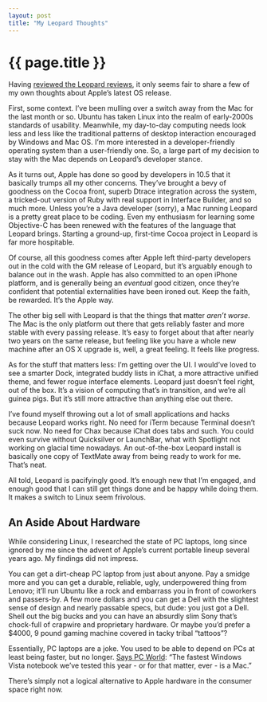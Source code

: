 ```yaml
---
layout: post
title: "My Leopard Thoughts"
---
```


{{ page.title }}
================

Having [reviewed the Leopard reviews](http://www.al3x.net/2007/10/reviewing-leopard-reviews.html), it only seems fair to share a few of my own thoughts about Apple’s latest OS release.

First, some context. I’ve been mulling over a switch away from the Mac for the last month or so. Ubuntu has taken Linux into the realm of early-2000s standards of usability. Meanwhile, my day-to-day computing needs look less and less like the traditional patterns of desktop interaction encouraged by Windows and Mac OS. I’m more interested in a developer-friendly operating system than a user-friendly one. So, a large part of my decision to stay with the Mac depends on Leopard’s developer stance.

As it turns out, Apple has done so good by developers in 10.5 that it basically trumps all my other concerns. They’ve brought a bevy of goodness on the Cocoa front, superb Dtrace integration across the system, a tricked-out version of Ruby with real support in Interface Builder, and so much more. Unless you’re a Java developer (sorry), a Mac running Leopard is a pretty great place to be coding. Even my enthusiasm for learning some Objective-C has been renewed with the features of the language that Leopard brings. Starting a ground-up, first-time Cocoa project in Leopard is far more hospitable.

Of course, all this goodness comes after Apple left third-party developers out in the cold with the GM release of Leopard, but it’s arguably enough to balance out in the wash. Apple has also committed to an open iPhone platform, and is generally being an *eventual* good citizen, once they’re confident that potential externalities have been ironed out. Keep the faith, be rewarded. It’s the Apple way.

The other big sell with Leopard is that the things that matter *aren’t worse*. The Mac is the only platform out there that gets reliably faster and more stable with every passing release. It’s easy to forget about that after nearly two years on the same release, but feeling like you have a whole new machine after an OS X upgrade is, well, a great feeling. It feels like progress.

As for the stuff that matters less: I’m getting over the UI. I would’ve loved to see a smarter Dock, integrated buddy lists in iChat, a more attractive unified theme, and fewer rogue interface elements. Leopard just doesn’t feel right, out of the box. It’s a vision of computing that’s in transition, and we’re all guinea pigs. But it’s still more attractive than anything else out there.

I’ve found myself throwing out a lot of small applications and hacks because Leopard works right. No need for iTerm because Terminal doesn’t suck now. No need for Chax because iChat does tabs and such. You could even survive without Quicksilver or LaunchBar, what with Spotlight not working on glacial time nowadays. An out-of-the-box Leopard install is basically one copy of TextMate away from being ready to work for me. That’s neat.

All told, Leopard is pacifyingly good. It’s enough new that I’m engaged, and enough good that I can still get things done and be happy while doing them. It makes a switch to Linux seem frivolous.

An Aside About Hardware
-----------------------

While considering Linux, I researched the state of PC laptops, long since ignored by me since the advent of Apple’s current portable lineup several years ago. My findings did not impress.

You can get a dirt-cheap PC laptop from just about anyone. Pay a smidge more and you can get a durable, reliable, ugly, underpowered thing from Lenovo; it’ll run Ubuntu like a rock and embarrass you in front of coworkers and passers-by. A few more dollars and you can get a Dell with the slightest sense of design and nearly passable specs, but dude: you just got a Dell. Shell out the big bucks and you can have an absurdly slim Sony that’s chock-full of crapwire and proprietary hardware. Or maybe you’d prefer a $4000, 9 pound gaming machine covered in tacky tribal “tattoos”?

Essentially, PC laptops are a joke. You used to be able to depend on PCs at least being faster, but no longer. [Says PC World](http://www.pcworld.com/article/id,136649-page,3-c,notebooks/article.html): “The fastest Windows Vista notebook we’ve tested this year - or for that matter, ever - is a Mac.”

There’s simply not a logical alternative to Apple hardware in the consumer space right now.
